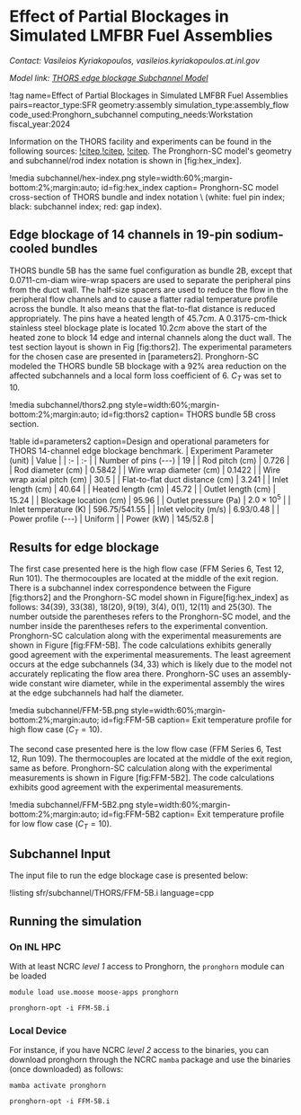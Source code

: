 # Effect of Partial Blockages in Simulated LMFBR Fuel Assemblies

*Contact: Vasileios Kyriakopoulos, vasileios.kyriakopoulos.at.inl.gov*

*Model link: [THORS edge blockage Subchannel Model](https://github.com/idaholab/virtual_test_bed/tree/devel/sfr/subchannel/THORS)*

!tag name=Effect of Partial Blockages in Simulated LMFBR Fuel Assemblies pairs=reactor_type:SFR
                       geometry:assembly
                       simulation_type:assembly_flow
                       code_used:Pronghorn_subchannel
                       computing_needs:Workstation
                       fiscal_year:2024

Information on the THORS facility and experiments can be found in the following sources: [!citep](fontana1973effect),[!citep](han1977blockages),
[!citep](jeong2005modeling). The Pronghorn-SC model's geometry and subchannel/rod index notation is shown in [fig:hex_index].

!media subchannel/hex-index.png
    style=width:60%;margin-bottom:2%;margin:auto;
    id=fig:hex_index
    caption= Pronghorn-SC model cross-section of THORS bundle and index notation \\ (white: fuel pin index; black: subchannel index; red: gap index).

## Edge blockage of 14 channels in 19-pin sodium-cooled bundles

THORS bundle 5B has the same fuel configuration as bundle 2B, except that 0.0711-cm-diam wire-wrap spacers are used to separate the peripheral pins from the duct wall. The half-size spacers are used to reduce the flow in the peripheral flow channels and to cause a flatter radial temperature profile across the bundle. It also means that the flat-to-flat distance is reduced appropriately. The pins have a heated length of $45.7 cm$. A 0.3175-cm-thick stainless steel blockage plate is located $10.2 cm$  above the start of the heated zone to block $14$ edge and internal channels along the duct wall. The test section layout is shown in Fig [fig:thors2]. The experimental parameters for the chosen case are presented in [parameters2]. Pronghorn-SC modeled the THORS bundle 5B blockage with a $92$% area reduction on the affected subchannels and a local form loss coefficient of $6$. $C_T$ was set to $10$.

!media subchannel/thors2.png
    style=width:60%;margin-bottom:2%;margin:auto;
    id=fig:thors2
    caption= THORS bundle 5B cross section.

!table id=parameters2 caption=Design and operational parameters for THORS 14-channel edge blockage benchmark.
| Experiment Parameter (unit) | Value |
| :- | :- |
| Number of pins (---) | $19$ |
| Rod pitch (cm) | $0.726$ |
| Rod diameter (cm) | $0.5842$ |
| Wire wrap diameter (cm) | $0.1422$ |
| Wire wrap axial pitch (cm) | $30.5$ |
| Flat-to-flat duct distance (cm) | $3.241$ |
| Inlet length (cm) | $40.64$ |
| Heated length (cm) | $45.72$ |
| Outlet length (cm) | $15.24$  |
| Blockage location (cm) | $95.96$ |
| Outlet pressure (Pa) | $2.0 \times 10^{5}$ |
| Inlet temperature (K) | $596.75/541.55$ |
| Inlet velocity (m/s) | $6.93/0.48$ |
| Power profile (---) | Uniform |
| Power (kW) | $145/52.8$ |

## Results for edge blockage

The first case presented here is the high flow case (FFM Series 6, Test 12, Run 101). The thermocouples are located at the middle of the exit region. There is a subchannel index correspondence between the Figure [fig:thors2] and the Pronghorn-SC model shown in Figure[fig:hex_index] as follows: 34(39), 33(38), 18(20), 9(19), 3(4), 0(1), 12(11) and 25(30). The number outside the parentheses refers to the Pronghorn-SC model, and the number inside the parentheses refers to the experimental convention. Pronghorn-SC calculation along with the experimental measurements are shown in Figure [fig:FFM-5B]. The code calculations exhibits generally good agreement with the experimental measurements. The least agreement occurs at the edge subchannels ($34,33$) which is likely due to the model not accurately replicating the flow area there. Pronghorn-SC uses an assembly-wide constant wire diameter, while in the experimental assembly the wires at the edge subchannels had half the diameter.

!media subchannel/FFM-5B.png
    style=width:60%;margin-bottom:2%;margin:auto;
    id=fig:FFM-5B
    caption= Exit temperature profile for high flow case ($C_T = 10$).

The second case presented here is the low flow case (FFM Series 6, Test 12, Run 109). The thermocouples are located at the middle of the exit region, same as before. Pronghorn-SC calculation along with the experimental measurements is shown in Figure [fig:FFM-5B2]. The code calculations exhibits good agreement with the experimental measurements.

!media subchannel/FFM-5B2.png
    style=width:60%;margin-bottom:2%;margin:auto;
    id=fig:FFM-5B2
    caption= Exit temperature profile for low flow case ($C_T = 10$).

## Subchannel Input

The input file to run the edge blockage case is presented below:

!listing sfr/subchannel/THORS/FFM-5B.i language=cpp

## Running the simulation

### On INL HPC

With at least NCRC *level 1* access to Pronghorn, the `pronghorn` module can be loaded

```language=CPP
module load use.moose moose-apps pronghorn

pronghorn-opt -i FFM-5B.i
```

### Local Device

For instance, if you have NCRC *level 2* access to the binaries, you can download pronghorn through the NCRC `mamba` package
and use the binaries (once downloaded) as follows:

```language=CPP
mamba activate pronghorn

pronghorn-opt -i FFM-5B.i
```

